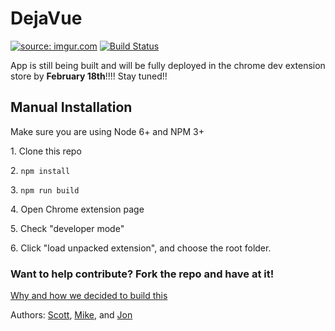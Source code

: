 # DejaVue 
<a href="http://imgur.com/SkifFa4"><img src="http://i.imgur.com/SkifFa4.png" title="source: imgur.com" /></a>
[![Build Status](https://travis-ci.org/taye/interact.js.svg?branch=master)]()



App is still being built and will be fully deployed in the chrome dev extension store by <b>February 18th</b>!!!! Stay tuned!!

## Manual Installation 

Make sure you are using Node 6+ and NPM 3+

<p>1. Clone this repo</p>
<p>2. <code>npm install </code></p>
<p>3. <code>npm run build</code></p>
<p>4. Open Chrome extension page</p>
<p>5. Check "developer mode"</p>
<p>6. Click "load unpacked extension", and choose the root folder.</p>


### Want to help contribute? Fork the repo and have at it!


<a href="https://medium.com/@jonajumba/why-were-building-dejavue-js-80e037bf15e3#.tygt4by9o">Why and how we decided to build this</a>



Authors:
<a href="https://github.com/sschwartz0">Scott</a>,
<a href="https://github.com/madebymtr">Mike</a>, and 
<a href="https://github.com/kimhjona">Jon</a>
